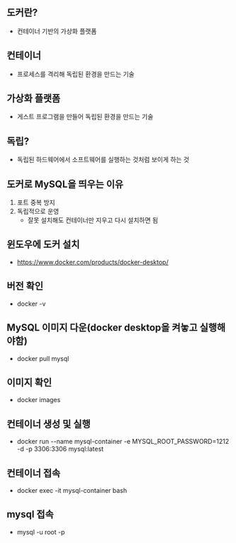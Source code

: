 ## 도커란? 
  - 컨테이너 기반의 가상화 플랫폼
  
## 컨테이너
  - 프로세스를 격리해 독립된 환경을 만드는 기술
## 가상화 플랫폼 
  - 게스트 프로그램을 만들어 독립된 환경을 만드는 기술 
## 독립? 
  - 독립된 하드웨어에서 소프트웨어를 실행하는 것처럼 보이게 하는 것
## 도커로 MySQL을 띄우는 이유
  1. 포트 중복 방지 
  2. 독립적으로 운영
     - 잘못 설치해도 컨테이너만 지우고 다시 설치하면 됨 
## 윈도우에 도커 설치 
  - https://www.docker.com/products/docker-desktop/
## 버전 확인
  - docker -v
## MySQL 이미지 다운(docker desktop을 켜놓고 실행해야함)
  - docker pull mysql
## 이미지 확인 
  - docker images
## 컨테이너 생성 및 실행
  - docker run --name mysql-container -e MYSQL_ROOT_PASSWORD=1212 -d -p 3306:3306 mysql:latest
## 컨테이너 접속
  - docker exec -it mysql-container bash
## mysql 접속  
  - mysql -u root -p

